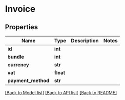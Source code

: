 # Invoice

## Properties
Name | Type | Description | Notes
------------ | ------------- | ------------- | -------------
**id** | **int** |  | 
**bundle** | **int** |  | 
**currency** | **str** |  | 
**vat** | **float** |  | 
**payment_method** | **str** |  | 

[[Back to Model list]](../README.md#documentation-for-models) [[Back to API list]](../README.md#documentation-for-api-endpoints) [[Back to README]](../README.md)


